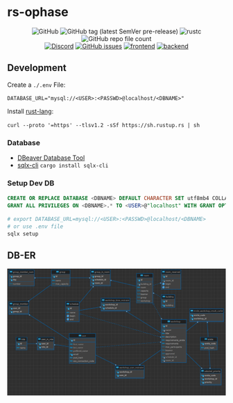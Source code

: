 # rs-ophase
<div align=center>

![GitHub](https://img.shields.io/github/license/whirlpool-galaxy/rs-ophase)
![GitHub tag (latest SemVer pre-release)](https://img.shields.io/github/v/tag/whirlpool-galaxy/rs-ophase?include_prereleases&label=latest%20release)
![rustc](https://img.shields.io/badge/rustc-1.69%2B-blue)
![GitHub repo file count](https://img.shields.io/github/directory-file-count/whirlpool-galaxy/rs-ophase)  
[![Discord](https://img.shields.io/discord/1016731291267387544)](https://discord.gg/T2fDVrmGnF)
[![GitHub issues](https://img.shields.io/github/issues/whirlpool-galaxy/rs-ophase)](https://github.com/whirlpool-galaxy/rs-ophase/issues/new)
[![frontend](https://img.shields.io/badge/frontend-yew-brightgreen)](https://crates.io/crates/actix-web)
[![backend](https://img.shields.io/badge/backend-actix--web-brightgreen)](https://crates.io/crates/actix-web)

</div>

## Development

Create a `./.env` File:

    DATABASE_URL="mysql://<USER>:<PASSWD>@localhost/<DBNAME>"

Install [rust-lang](https://www.rust-lang.org/learn/get-started):

`curl --proto '=https' --tlsv1.2 -sSf https://sh.rustup.rs | sh`

### Database

- [DBeaver Database Tool](https://dbeaver.io/)
- [sqlx-cli](https://crates.io/crates/sqlx-cli) `cargo install sqlx-cli`

### Setup Dev DB

```sql
CREATE OR REPLACE DATABASE <DBNAME> DEFAULT CHARACTER SET utf8mb4 COLLATE utf8mb4_unicode_ci;
GRANT ALL PRIVILEGES ON <DBNAME>.* TO <USER>@"localhost" WITH GRANT OPTION;
```

```bash
# export DATABASE_URL=mysql://<USER>:<PASSWD>@localhost/<DBNAME>
# or use .env file
sqlx setup
```

## DB-ER

![DB-ER](./doc/assets/db_er_000.png)

